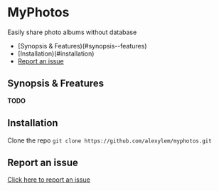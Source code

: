 # MyPhotos
Easily share photo albums without database

* [Synopsis & Features)(#synopsis--features)
* [Installation)(#installation)
* [Report an issue](#report-an-issue)

## Synopsis & Freatures

**TODO**

## Installation

Clone the repo `git clone https://github.com/alexylem/myphotos.git`

## Report an issue

[Click here to report an issue](https://github.com/alexylem/myphotos/issues/new)
